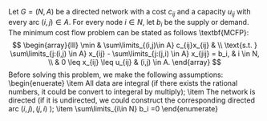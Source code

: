 
Let $G=(N,A)$ be a directed network with a cost $c_{ij}$ and a capacity $u_{ij}$ with every arc $(i,j)\in A$. For every node $i \in N$, let $b_{i}$ be the supply or demand. The minimum cost flow problem can be stated as follows \textbf{MCFP}:
$$
\begin{array}{lll}
\min & \sum\limits_{(i,j)\in A} c_{ij}x_{ij} & \\
\text{s.t. } \sum\limits_{j:(i,j) \in A} x_{ij} - \sum\limits_{j:(j,i) \in A} x_{jij} = b_i, & i \in N, \\
& 0 \leq x_{ij} \leq u_{ij} & (i,j) \in A.
\end{array}
$$
Before solving this problem, we make the following assumptions:
\begin{enuerate}
\item All data are integral (if there exists the rational numbers, it could be convert to integeral by multiply);
\item The network is directed (if it is undirected, we could construct the corresponding directed arc $(i,j),(j,i)$ );
\item \sum\limits_{i\in N} b_i =0
\end{enumerate}
